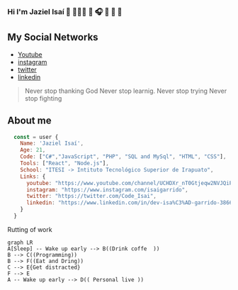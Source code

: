 ### Hi I'm Jaziel Isaí 👋 👨🏻‍💻 🎤 🎧 🎼 🎹 🎸

<!--
**JazielIsai/JazielIsai** is a ✨ _special_ ✨ repository because its `README.md` (this file) appears on your GitHub profile.

![jaziel](https://user-images.githubusercontent.com/92839539/160761640-262f9798-8ca5-4eea-a8e5-27f9113afff3.jpg)

Here are some ideas to get you started:

- 🔭 I’m currently working on ...
- 🌱 I’m currently learning ...
- 👯 I’m looking to collaborate on ...
- 🤔 I’m looking for help with ...
- 💬 Ask me about ...
- 📫 How to reach me: ...
- 😄 Pronouns: ...
- ⚡ Fun fact: ...
-->

## My Social Networks
- [Youtube](https://www.youtube.com/channel/UCHDXr_nT0Gtjeqw2NVJQiPA)
- [instagram](https://www.instagram.com/isaigarrido)
- [twitter](https://twitter.com/Code_Isai)
- [linkedin](https://www.linkedin.com/in/dev-isa%C3%AD-garrido-3866a0228/)


> Never stop thanking God
> Never stop learnig.
> Never stop trying
> Never stop fighting


## About me

```javascript
  const = user {
    Name: 'Jaziel Isaí',
    Age: 21,
    Code: ["C#","JavaScript", "PHP", "SQL and MySql", "HTML", "CSS"],
    Tools: ["React", "Node.js"],
    School: "ITESI -> Intituto Tecnológico Superior de Irapuato",
    Links: {
      youtube: "https://www.youtube.com/channel/UCHDXr_nT0Gtjeqw2NVJQiPA",
      instagram: "https://www.instagram.com/isaigarrido",
      twitter: "https://twitter.com/Code_Isai",
      linkedin: "https://www.linkedin.com/in/dev-isa%C3%AD-garrido-3866a0228/"
    }
  }
```


Rutting of work
```mermaid
graph LR
A[Sleep] -- Wake up early --> B((Drink coffe  ))
B --> C((Programming))
B --> F((Eat and Dring))
C --> E{Get distracted}
F --> E
A -- Wake up early --> D(( Personal live ))
```

